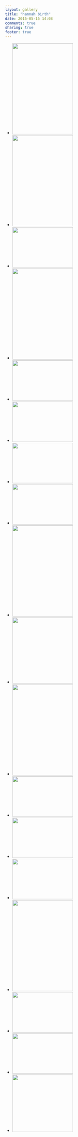 ```yaml
---
layout: gallery
title: "hannah birth"
date: 2015-05-15 14:08
comments: true
sharing: true
footer: true
---
```

<div id="wookmark"><ul id="tiles">
<li><a href="http://img.gtww.net/2015/04_Hannah_Birth/567e/hmw-1_dab1e2a.jpg"><img data-title="" data-description="" src="http://img.gtww.net/2015/04_Hannah_Birth/567e/Resizes/hmw-1_be8f.jpg" height="300" width="200"/></a></li>
<li><a href="http://img.gtww.net/2015/04_Hannah_Birth/567e/hmw-2_abb2a1e.jpg"><img data-title="" data-description="" src="http://img.gtww.net/2015/04_Hannah_Birth/567e/Resizes/hmw-2_da23.jpg" height="300" width="200"/></a></li>
<li><a href="http://img.gtww.net/2015/04_Hannah_Birth/567e/hmw-3_1a8d057.jpg"><img data-title="" data-description="" src="http://img.gtww.net/2015/04_Hannah_Birth/567e/Resizes/hmw-3_91e2.jpg" height="133" width="200"/></a></li>
<li><a href="http://img.gtww.net/2015/04_Hannah_Birth/567e/hmw-4_1485707.jpg"><img data-title="" data-description="" src="http://img.gtww.net/2015/04_Hannah_Birth/567e/Resizes/hmw-4_76a8.jpg" height="300" width="200"/></a></li>
<li><a href="http://img.gtww.net/2015/04_Hannah_Birth/567e/hmw-5_736f93c.jpg"><img data-title="" data-description="" src="http://img.gtww.net/2015/04_Hannah_Birth/567e/Resizes/hmw-5_e492.jpg" height="133" width="200"/></a></li>
<li><a href="http://img.gtww.net/2015/04_Hannah_Birth/567e/hmw-6_be69043.jpg"><img data-title="" data-description="" src="http://img.gtww.net/2015/04_Hannah_Birth/567e/Resizes/hmw-6_9c13.jpg" height="133" width="200"/></a></li>
<li><a href="http://img.gtww.net/2015/04_Hannah_Birth/567e/hmw-7_4d277e8.jpg"><img data-title="" data-description="" src="http://img.gtww.net/2015/04_Hannah_Birth/567e/Resizes/hmw-7_7eed.jpg" height="133" width="200"/></a></li>
<li><a href="http://img.gtww.net/2015/04_Hannah_Birth/567e/hmw-8_3e04655.jpg"><img data-title="" data-description="" src="http://img.gtww.net/2015/04_Hannah_Birth/567e/Resizes/hmw-8_7924.jpg" height="133" width="200"/></a></li>
<li><a href="http://img.gtww.net/2015/04_Hannah_Birth/567e/hmw-9_a0aff03.jpg"><img data-title="" data-description="" src="http://img.gtww.net/2015/04_Hannah_Birth/567e/Resizes/hmw-9_84a3.jpg" height="300" width="200"/></a></li>
<li><a href="http://img.gtww.net/2015/04_Hannah_Birth/567e/hmw-10_3deaf3c.jpg"><img data-title="" data-description="" src="http://img.gtww.net/2015/04_Hannah_Birth/567e/Resizes/hmw-10_c1f8.jpg" height="218" width="200"/></a></li>
<li><a href="http://img.gtww.net/2015/04_Hannah_Birth/567e/hmw-11_8d6844c.jpg"><img data-title="" data-description="" src="http://img.gtww.net/2015/04_Hannah_Birth/567e/Resizes/hmw-11_f86b.jpg" height="300" width="200"/></a></li>
<li><a href="http://img.gtww.net/2015/04_Hannah_Birth/567e/hmw-12_2c0e1d7.jpg"><img data-title="" data-description="" src="http://img.gtww.net/2015/04_Hannah_Birth/567e/Resizes/hmw-12_f767.jpg" height="133" width="200"/></a></li>
<li><a href="http://img.gtww.net/2015/04_Hannah_Birth/567e/hmw-13_c69178c.jpg"><img data-title="" data-description="" src="http://img.gtww.net/2015/04_Hannah_Birth/567e/Resizes/hmw-13_5cca.jpg" height="133" width="200"/></a></li>
<li><a href="http://img.gtww.net/2015/04_Hannah_Birth/567e/hmw-14_efb7d16.jpg"><img data-title="" data-description="" src="http://img.gtww.net/2015/04_Hannah_Birth/567e/Resizes/hmw-14_e7a3.jpg" height="133" width="200"/></a></li>
<li><a href="http://img.gtww.net/2015/04_Hannah_Birth/567e/hmw-15_5933a17.jpg"><img data-title="" data-description="" src="http://img.gtww.net/2015/04_Hannah_Birth/567e/Resizes/hmw-15_d3a7.jpg" height="300" width="200"/></a></li>
<li><a href="http://img.gtww.net/2015/04_Hannah_Birth/567e/hmw-16_7f6d501.jpg"><img data-title="" data-description="" src="http://img.gtww.net/2015/04_Hannah_Birth/567e/Resizes/hmw-16_671c.jpg" height="133" width="200"/></a></li>
<li><a href="http://img.gtww.net/2015/04_Hannah_Birth/567e/hmw-17_007ed47.jpg"><img data-title="" data-description="" src="http://img.gtww.net/2015/04_Hannah_Birth/567e/Resizes/hmw-17_5f5e.jpg" height="133" width="200"/></a></li>
<li><a href="http://img.gtww.net/2015/04_Hannah_Birth/567e/hmw-18_d86ebb6.jpg"><img data-title="" data-description="" src="http://img.gtww.net/2015/04_Hannah_Birth/567e/Resizes/hmw-18_4c6d.jpg" height="189" width="200"/></a></li>
</ul></div>
